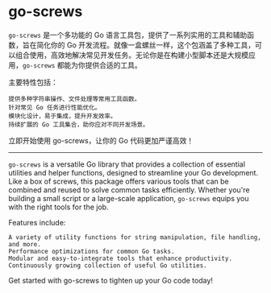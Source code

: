 # go-screws

`go-screws` 是一个多功能的 Go 语言工具包，提供了一系列实用的工具和辅助函数，旨在简化你的 Go 开发流程。就像一盒螺丝一样，这个包涵盖了多种工具，可以组合使用，高效地解决常见开发任务。无论你是在构建小型脚本还是大规模应用，`go-screws` 都能为你提供合适的工具。

主要特性包括：

    提供多种字符串操作、文件处理等常用工具函数。
    针对常见 Go 任务进行性能优化。
    模块化设计，易于集成，提升开发效率。
    持续扩展的 Go 工具集合，助你应对不同开发场景。

立即开始使用 go-screws，让你的 Go 代码更加严谨高效！

---

`go-screws` is a versatile Go library that provides a collection of essential utilities and helper functions, designed to streamline your Go development. Like a box of screws, this package offers various tools that can be combined and reused to solve common tasks efficiently. Whether you're building a small script or a large-scale application, `go-screws` equips you with the right tools for the job.

Features include:

    A variety of utility functions for string manipulation, file handling, and more.
    Performance optimizations for common Go tasks.
    Modular and easy-to-integrate tools that enhance productivity.
    Continuously growing collection of useful Go utilities.

Get started with go-screws to tighten up your Go code today!
